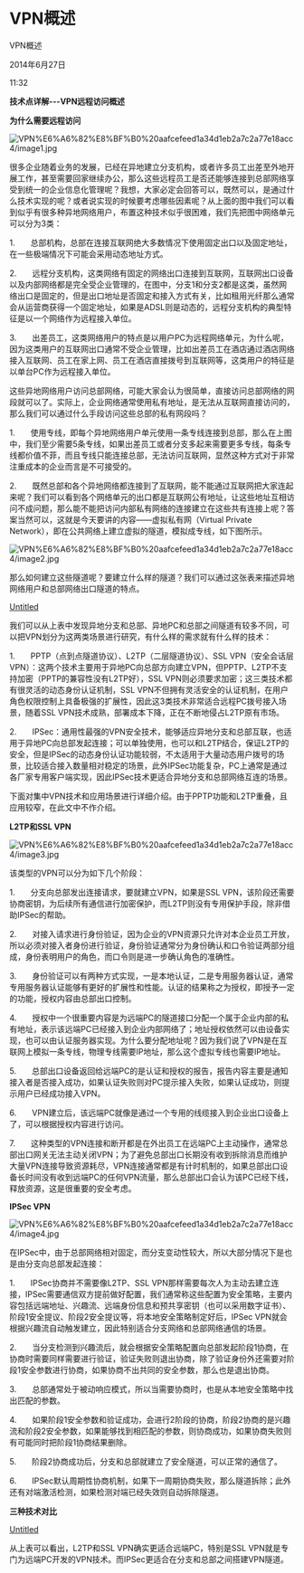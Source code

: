 # VPN概述

VPN概述

2014年6月27日

11:32

**技术点详解---VPN远程访问概述**

**为什么需要远程访问**

![VPN%E6%A6%82%E8%BF%B0%20aafcefeed1a34d1eb2a7c2a77e18acc4/image1.jpg](VPN概述/image1.jpg)

很多企业随着业务的发展，已经在异地建立分支机构，或者许多员工出差至外地开展工作，甚至需要回家继续办公，那么这些远程员工是否还能够连接到总部网络享受到统一的企业信息化管理呢？我想，大家必定会回答可以，既然可以，是通过什么技术实现的呢？或者说实现的时候要考虑哪些因素呢？从上面的图中我们可以看到似乎有很多种异地网络用户，布置这种技术似乎很困难，我们先把图中网络单元可以分为3类：

1.       总部机构，总部在连接互联网绝大多数情况下使用固定出口以及固定地址，在一些极端情况下可能会采用动态地址方式。

2.       远程分支机构，这类网络有固定的网络出口连接到互联网，互联网出口设备以及内部网络都是完全受企业管理的，在图中，分支1和分支2都是这类，虽然网络出口是固定的，但是出口地址是否固定和接入方式有关，比如租用光纤那么通常会从运营商获得一个固定地址，如果是ADSL则是动态的，远程分支机构的典型特征是以一个网络作为远程接入单位。

3.       出差员工，这类网络用户的特点是以用户PC为远程网络单元，为什么呢，因为这类用户的互联网出口通常不受企业管理，比如出差员工在酒店通过酒店网络接入互联网、员工在家上网、员工在酒店直接拨号到互联网等，这类用户的特征是以单台PC作为远程接入单位。

这些异地网络用户访问总部网络，可能大家会认为很简单，直接访问总部网络的网段就可以了。实际上，企业网络通常使用私有地址，是无法从互联网直接访问的，那么我们可以通过什么手段访问这些总部的私有网段吗？

1.       使用专线，即每个异地网络用户单元使用一条专线连接到总部，那么在上图中，我们至少需要5条专线，如果出差员工或者分支多起来需要更多专线，每条专线都价值不菲，而且专线只能连接总部，无法访问互联网，显然这种方式对于非常注重成本的企业而言是不可接受的。

2.       既然总部和各个异地网络都连接到了互联网，能不能通过互联网把大家连起来呢？我们可以看到各个网络单元的出口都是互联网公有地址，让这些地址互相访问不成问题，那么能不能把访问内部私有网络的连接建立在这些共有连接上呢？答案当然可以，这就是今天要讲的内容——虚拟私有网（Virtual Private Network），即在公共网络上建立虚拟的隧道，模拟成专线，如下图所示。

![VPN%E6%A6%82%E8%BF%B0%20aafcefeed1a34d1eb2a7c2a77e18acc4/image2.jpg](VPN概述/image2.jpg)

那么如何建立这些隧道呢？要建立什么样的隧道？我们可以通过这张表来描述异地网络用户和总部网络出口隧道的特点。

[Untitled](VPN概述/Untitled%20Database%20898a765699a94945967b3d26bf3c3371.csv)

我们可以从上表中发现异地分支和总部、异地PC和总部之间隧道有较多不同，可以把VPN划分为这两类场景进行研究，有什么样的需求就有什么样的技术：

1.       PPTP（点到点隧道协议）、L2TP（二层隧道协议）、SSL VPN（安全会话层VPN）：这两个技术主要用于异地PC向总部方向建立VPN，但PPTP、L2TP不支持加密（PPTP的兼容性没有L2TP好），SSL VPN则必须要求加密；这三类技术都有很灵活的动态身份认证机制，SSL VPN不但拥有灵活安全的认证机制，在用户角色权限控制上具备极强的扩展性，因此这3类技术非常适合远程PC拨号接入场景，随着SSL VPN技术成熟，部署成本下降，正在不断地侵占L2TP原有市场。

2.       IPSec：通用性最强的VPN安全技术，能够适应异地分支和总部互联，也适用于异地PC向总部发起连接；可以单独使用，也可以和L2TP结合，保证L2TP的安全，但是IPSec的动态身份认证功能较弱，不太适用于大量动态用户拨号的场景，比较适合接入数量相对稳定的场景，此外IPSec功能复杂，PC上通常是通过各厂家专用客户端实现，因此IPSec技术更适合异地分支和总部网络互连的场景。

下面对集中VPN技术和应用场景进行详细介绍。由于PPTP功能和L2TP重叠，且应用较窄，在此文中不作介绍。

**L2TP和SSL VPN**

![VPN%E6%A6%82%E8%BF%B0%20aafcefeed1a34d1eb2a7c2a77e18acc4/image3.jpg](VPN概述/image3.jpg)

该类型的VPN可以分为如下几个阶段：

1.       分支向总部发出连接请求，要就建立VPN，如果是SSL VPN，该阶段还需要协商密钥，为后续所有通信进行加密保护，而L2TP则没有专用保护手段，除非借助IPSec的帮助。

2.       对接入请求进行身份验证，因为企业的VPN资源只允许对本企业员工开放，所以必须对接入者身份进行验证，身份验证通常分为身份确认和口令验证两部分组成，身份表明用户的角色，而口令则是进一步确认角色的准确性。

3.       身份验证可以有两种方式实现，一是本地认证，二是专用服务器认证，通常专用服务器认证能够有更好的扩展性和性能。认证的结果称之为授权，即授予一定的功能，授权内容由总部出口控制。

4.       授权中一个很重要内容是为远端PC的隧道接口分配一个属于企业内部的私有地址，表示该远端PC已经接入到企业内部网络了；地址授权依然可以由设备实现，也可以由认证服务器实现。为什么要分配地址呢？因为我们说了VPN是在互联网上模拟一条专线，物理专线需要IP地址，那么这个虚拟专线也需要IP地址。

5.       总部出口设备返回给远端PC的是认证和授权的报告，报告内容主要是通知接入者是否接入成功，如果认证失败则对PC提示接入失败，如果认证成功，则提示用户已经成功接入VPN。

6.       VPN建立后，该远端PC就像是通过一个专用的线缆接入到企业出口设备上了，可以根据授权内容进行访问。

7.       这种类型的VPN连接和断开都是在外出员工在远端PC上主动操作，通常总部出口网关无法主动关闭VPN；为了避免总部出口长期没有收到拆除消息而维护大量VPN连接导致资源耗尽，VPN连接通常都是有计时机制的，如果总部出口设备长时间没有收到远端PC的任何VPN流量，那么总部出口会认为该PC已经下线，释放资源，这是很重要的安全考虑。

**IPSec VPN**

![VPN%E6%A6%82%E8%BF%B0%20aafcefeed1a34d1eb2a7c2a77e18acc4/image4.jpg](VPN概述/image4.jpg)

在IPSec中，由于总部网络相对固定，而分支变动性较大，所以大部分情况下是也是由分支向总部发起连接：

1.       IPSec协商并不需要像L2TP、SSL VPN那样需要每次人为主动去建立连接，IPSec需要通信双方提前做好配置，我们通常称这些配置为安全策略，主要内容包括远端地址、兴趣流、远端身份信息和预共享密钥（也可以采用数字证书）、阶段1安全提议、阶段2安全提议等，将本地安全策略制定好后，IPSec VPN就会根据兴趣流自动触发建立，因此特别适合分支网络和总部网络通信的场景。

2.       当分支检测到兴趣流后，就会根据安全策略配置向总部发起阶段1协商，在协商时需要同样需要进行验证，验证失败则退出协商，除了验证身份外还需要对阶段1安全参数进行协商，如果协商不出共同的安全参数，那么也是退出协商。

3.       总部通常处于被动响应模式，所以当需要协商时，也是从本地安全策略中找出匹配的参数。

4.       如果阶段1安全参数和验证成功，会进行2阶段的协商，阶段2协商的是兴趣流和阶段2安全参数，如果能够找到相匹配的参数，则协商成功，如果协商失败则有可能同时把阶段1协商结果删除。

5.       阶段2协商成功后，分支和总部就建立了安全隧道，可以正常的通信了。

6.       IPSec默认周期性协商机制，如果下一周期协商失败，那么隧道拆除；此外还有对端激活检测，如果检测对端已经失效则自动拆除隧道。

**三种技术对比**

[Untitled](VPN概述/Untitled%20Database%2075c98a34434f4db389fc525fd95759ac.csv)

从上表可以看出，L2TP和SSL VPN确实更适合远端PC，特别是SSL VPN就是专门为远端PC开发的VPN技术。而IPSec更适合在分支和总部之间搭建VPN隧道。